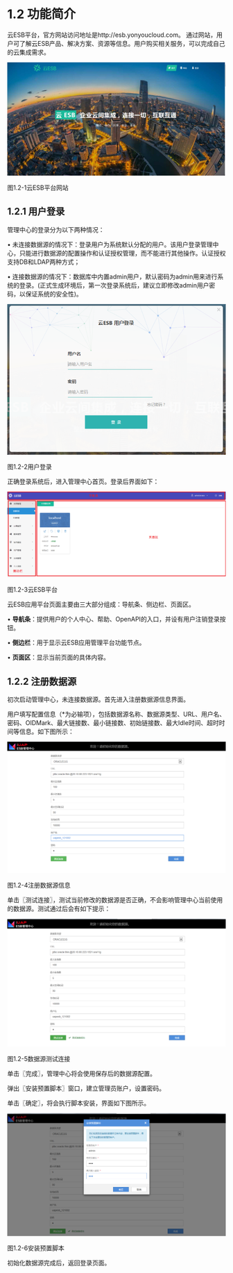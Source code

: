 # 1.2 功能简介

云ESB平台，官方网站访问地址是http://esb.yonyoucloud.com。
通过网站，用户可了解云ESB产品、解决方案、资源等信息。用户购买相关服务，可以完成自己的云集成需求。

![](/articles/cesb/1-/images/image7.jpg)

 
图1.2-1云ESB平台网站

## 1.2.1 用户登录

管理中心的登录分为以下两种情况：

• 未连接数据源的情况下：登录用户为系统默认分配的用户。该用户登录管理中心，只能进行数据源的配置操作和认证授权管理，而不能进行其他操作。认证授权支持DB和LDAP两种方式；

• 连接数据源的情况下：数据库中内置admin用户，默认密码为admin用来进行系统的登录。(正式生成环境后，第一次登录系统后，建议立即修改admin用户密码，以保证系统的安全性)。

![](/articles/cesb/1-/images/image8.png)

 
图1.2-2用户登录

正确登录系统后，进入管理中心首页。登录后界面如下：

![](/articles/cesb/1-/images/image9.png)

 
图1.2-3云ESB平台

云ESB应用平台页面主要由三大部分组成：导航条、侧边栏、页面区。

• **导航条**：提供用户的个人中心、帮助、OpenAPI的入口，并设有用户注销登录按钮。

• **侧边栏**：用于显示云ESB应用管理平台功能节点。

• **页面区**：显示当前页面的具体内容。

## 1.2.2 注册数据源
初次启动管理中心，未连接数据源。首先进入注册数据源信息界面。

用户填写配置信息（*为必输项），包括数据源名称、数据源类型、URL、用户名、密码、OIDMark、最大链接数、最小链接数、初始链接数、最大Idle时间、超时时间等信息。如下图所示：

![](/articles/cesb/1-/images/image10.png)


 
图1.2-4注册数据源信息

单击〖测试连接〗，测试当前修改的数据源是否正确，不会影响管理中心当前使用的数据源。测试通过后会有如下提示：

![](/articles/cesb/1-/images/image11.png)


 
图1.2-5数据源测试连接

单击〖完成〗，管理中心将会使用保存后的数据源配置。

弹出〖安装预置脚本〗窗口，建立管理员账户，设置密码。

单击〖确定〗，将会执行脚本安装，界面如下图所示。

![](/articles/cesb/1-/images/image12.png)


 
图1.2-6安装预置脚本

初始化数据源完成后，返回登录页面。
